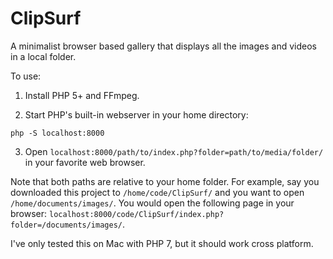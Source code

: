 # ClipSurf
A minimalist browser based gallery that displays all the images and videos in a local folder.

To use:

1. Install PHP 5+ and FFmpeg. 

2. Start PHP's built-in webserver in your home directory:
```
php -S localhost:8000
```
3. Open `localhost:8000/path/to/index.php?folder=path/to/media/folder/` in your favorite web browser.

Note that both paths are relative to your home folder. For example, say you downloaded this project to `/home/code/ClipSurf/` and you want to open `/home/documents/images/`. You would open the following page in your browser: `localhost:8000/code/ClipSurf/index.php?folder=/documents/images/`.

I've only tested this on Mac with PHP 7, but it should work cross platform. 

